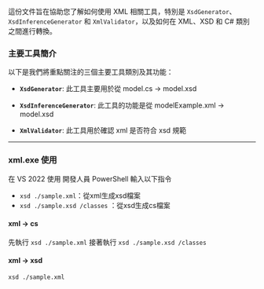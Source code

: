 這份文件旨在協助您了解如何使用 XML 相關工具，特別是 `XsdGenerator`、`XsdInferenceGenerator` 和 `XmlValidator`，以及如何在 XML、XSD 和 C# 類別之間進行轉換。

### 主要工具簡介

以下是我們將重點關注的三個主要工具類別及其功能：

- **`XsdGenerator`**: 此工具主要用於從 model.cs -> model.xsd
    
- **`XsdInferenceGenerator`**: 此工具的功能是從 modelExample.xml -> model.xsd
    
- **`XmlValidator`**: 此工具用於確認 xml 是否符合 xsd 規範

---

### xml.exe 使用

在 VS 2022 使用 開發人員 PowerShell 輸入以下指令
- `xsd ./sample.xml`：從xml生成xsd檔案 
- `xsd ./sample.xsd /classes` ：從xsd生成cs檔案
  

#### xml -> cs
先執行 `xsd ./sample.xml` 接著執行 `xsd ./sample.xsd /classes`

#### xml -> xsd
`xsd ./sample.xml`